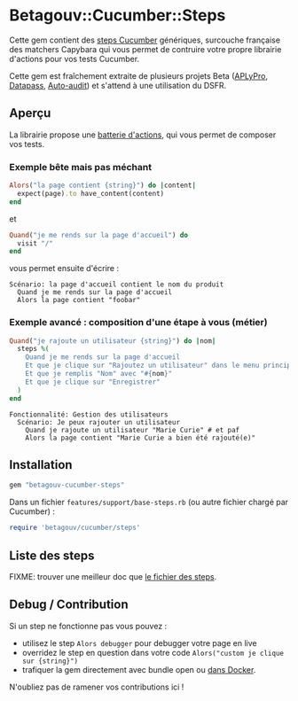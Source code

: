 # Betagouv::Cucumber::Steps

Cette gem contient des [steps
Cucumber](https://cucumber.io/docs/gherkin/reference#steps)
génériques, surcouche française des matchers Capybara qui vous permet
de contruire votre propre librairie d'actions pour vos tests Cucumber.

Cette gem est fraîchement extraite de plusieurs projets Beta
([APLyPro](https://github.com/betagouv/aplypro/blob/main/features/step_definitions/web_steps.rb),
[Datapass](https://github.com/etalab/data_pass/blob/develop/features/step_definitions/web_steps.rb),
[Auto-audit](https://github.com/betagouv/auto-audit/blob/main/features/step_definitions/web_steps.rb))
et s'attend à une utilisation du DSFR.

## Aperçu

La librairie propose une [batterie
d'actions](./lib/betagouv/cucumber/steps.rb), qui vous permet de
composer vos tests.

### Exemple bête mais pas méchant

```ruby
Alors("la page contient {string}") do |content|
  expect(page).to have_content(content)
end
```

et

```ruby
Quand("je me rends sur la page d'accueil") do
  visit "/"
end
```

vous permet ensuite d'écrire :

```feature
Scénario: la page d'accueil contient le nom du produit
  Quand je me rends sur la page d'accueil
  Alors la page contient "foobar"
```

### Exemple avancé : composition d'une étape à vous (métier)

```ruby
Quand("je rajoute un utilisateur {string}") do |nom|
  steps %(
    Quand je me rends sur la page d'accueil
    Et que je clique sur "Rajoutez un utilisateur" dans le menu principal
    Et que je remplis "Nom" avec "#{nom}"
    Et que je clique sur "Enregistrer"
  )
end
```

```feature
Fonctionnalité: Gestion des utilisateurs
  Scénario: Je peux rajouter un utilisateur
    Quand je rajoute un utilisateur "Marie Curie" # et paf
    Alors la page contient "Marie Curie a bien été rajouté(e)"
```

## Installation

```ruby
gem "betagouv-cucumber-steps"
```

Dans un fichier `features/support/base-steps.rb` (ou autre fichier
chargé par Cucumber) :

```ruby
require 'betagouv/cucumber/steps'
```

## Liste des steps

FIXME: trouver une meilleur doc que [le fichier des
steps](./lib/betagouv/cucumber/steps.rb).

## Debug / Contribution

Si un step ne fonctionne pas vous pouvez :

* utilisez le step `Alors debugger` pour debugger votre page en live
* overridez le step en question dans votre code `Alors("custom je clique sur {string}")`
* trafiquer la gem directement avec bundle open ou [dans Docker](https://freesteph.info/posts/local-gem-development-with-docker.html).

N'oubliez pas de ramener vos contributions ici !
